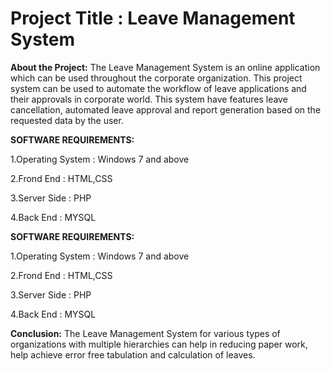 # Project Title  : Leave Management System 
**About the Project:** The Leave Management System is an online application which can be used throughout the corporate organization. This project system can be used to automate the workflow of leave applications and their approvals in corporate world. This  system have features leave cancellation, automated leave approval and report generation based on the requested data by the user.

**SOFTWARE REQUIREMENTS:**

1.Operating System	: 	Windows 7 and above

2.Frond End	: 	HTML,CSS

3.Server Side	: 	PHP

4.Back End	: 	MYSQL

**SOFTWARE REQUIREMENTS:**

1.Operating System	: 	Windows 7 and above

2.Frond End	: 	HTML,CSS

3.Server Side	: 	PHP

4.Back End	: 	MYSQL

**Conclusion:**
The Leave Management System for various types of organizations with multiple hierarchies can help in reducing paper work, help achieve error free tabulation and calculation of leaves.
